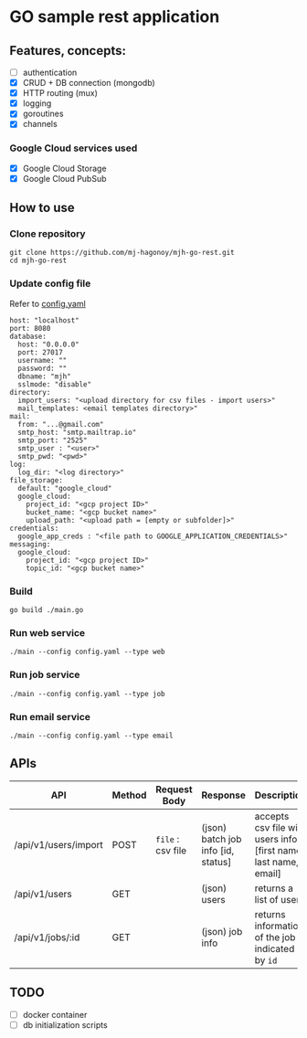 # GO sample rest application

## Features, concepts: 
- [ ] authentication
- [x] CRUD + DB connection (mongodb)
- [x] HTTP routing (mux)
- [x] logging
- [x] goroutines 
- [x] channels

### Google Cloud services used
- [x] Google Cloud Storage
- [x] Google Cloud PubSub

## How to use
### Clone repository

```
git clone https://github.com/mj-hagonoy/mjh-go-rest.git
cd mjh-go-rest
```


### Update config file
Refer to [config.yaml](config.yaml)
```
host: "localhost"
port: 8080
database: 
  host: "0.0.0.0"
  port: 27017
  username: ""
  password: ""
  dbname: "mjh"
  sslmode: "disable"
directory:
  import_users: "<upload directory for csv files - import users>"
  mail_templates: <email templates directory>"
mail:
  from: "...@gmail.com"
  smtp_host: "smtp.mailtrap.io"
  smtp_port: "2525"
  smtp_user : "<user>"
  smtp_pwd: "<pwd>"
log:
  log_dir: "<log directory>"
file_storage:
  default: "google_cloud"
  google_cloud:
    project_id: "<gcp project ID>"
    bucket_name: "<gcp bucket name>"
    upload_path: "<upload path = [empty or subfolder]>"
credentials:
  google_app_creds : "<file path to GOOGLE_APPLICATION_CREDENTIALS>"
messaging:
  google_cloud: 
    project_id: "<gcp project ID>"
    topic_id: "<gcp bucket name>"
```

### Build
```
go build ./main.go
```

### Run web service
```
./main --config config.yaml --type web
```

### Run job service
```
./main --config config.yaml --type job
```

### Run email service
```
./main --config config.yaml --type email
```

## APIs
| API | Method | Request Body | Response | Description |
| --- | ------ | ------------ | -------- | ----------- |
| /api/v1/users/import | POST | `file` : csv file | (json) batch job info [id, status] | accepts csv file with users info [first name, last name, email] |
| /api/v1/users | GET | | (json) users | returns a list of users |
| /api/v1/jobs/:id | GET | |(json) job info | returns information of the job indicated by `id` |

## TODO
- [ ] docker container
- [ ] db initialization scripts

